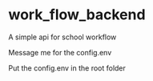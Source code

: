 # work_flow_backend
A simple api for school workflow

Message me for the config.env

Put the config.env in the root folder
